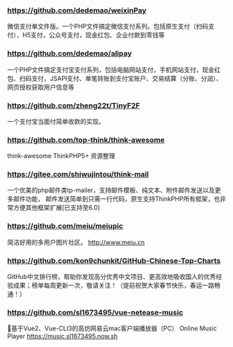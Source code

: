 ### https://github.com/dedemao/weixinPay
微信支付单文件版。一个PHP文件搞定微信支付系列。包括原生支付（扫码支付），H5支付，公众号支付，现金红包、企业付款到零钱等

### https://github.com/dedemao/alipay
一个PHP文件搞定支付宝支付系列，包括电脑网站支付，手机网站支付，现金红包、扫码支付，JSAPI支付、单笔转账到支付宝账户、交易结算（分账、分润）、网页授权获取用户信息等

### https://github.com/zheng22t/TinyF2F
一个支付宝当面付简单收款的实现。

### https://github.com/top-think/think-awesome
think-awesome ThinkPHP5+ 资源整理

### https://gitee.com/shiwujintou/think-mail
一个优美的php邮件类tp-mailer，支持邮件模板、纯文本、附件邮件发送以及更多邮件功能， 邮件发送简单到只需一行代码，原生支持ThinkPHP所有框架，也非常方便其他框架扩展[已支持至6.0]

### https://github.com/meiu/meiupic
简洁好用的多用户图片社区。 http://www.meiu.cn

### https://github.com/kon9chunkit/GitHub-Chinese-Top-Charts
GitHub中文排行榜，帮助你发现高分优秀中文项目、更高效地吸收国人的优秀经验成果；榜单每周更新一次，敬请关注！（提前祝贺大家春节快乐，春运一路畅通！）

### https://github.com/sl1673495/vue-netease-music
🎵基于Vue2、Vue-CLI3的高仿网易云mac客户端播放器（PC） Online Music Player https://music.sl1673495.now.sh